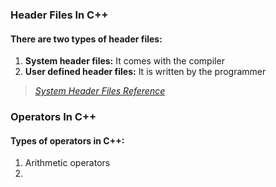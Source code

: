 ### Header Files In C++
#### There are two types of header files:
1. **System header files:** It comes with the compiler
2. **User defined header files:** It is written by the programmer

> _[System Header Files Reference](https://en.cppreference.com/w/cpp/header)_

### Operators In C++
#### Types of operators in C++:
1. Arithmetic operators
2. 